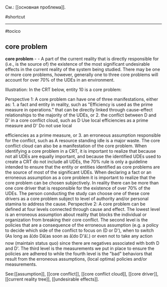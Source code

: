 См.: [[основная проблема]].

#shortcut




<hr/>

#tocico

## core problem

<b>core problem</b> -  - A part of the current reality that is directly responsible for (i.e., is the source of) the existence of the most significant undesirable effects in the current reality of the system being studied.  There may be one or more core problems, however, generally one to three core problems will account for over 70% of the UDEs in an environment. 


Illustration:  In the CRT below, entity 10 is a core problem:  


 
  Perspective 1: A core problem can have one of three manifestations, either as: 1. a fact and entity in reality, such as "Efficiency is used as the prime measure in operations." that can be directly linked through cause-effect relationships to the majority of the UDEs, or 2. the conflict between D and D' in a core conflict cloud, such as D Use local efficiencies as a prime measure and D' Do not use local 


efficiencies as a prime measure, or 3. an erroneous assumption responsible for the conflict, such as A resource standing idle is a major waste.  The core conflict cloud can also be a manifestation of the core problem.  When identifying a core problem in a CRT, it is important to realize that because not all UDEs are equally important, and because the identified UDEs used to create a CRT do not include all UDEs, the 70% rule is only a guideline intended to ensure that the entity or entities identified as core problems are the source of most of the significant UDEs. 
When declaring a fact or an erroneous assumption as a core problem it is important to realize that the 
core problem can be chosen subjectively.  In reality there can be more than one core driver that is responsible for the existence of over 70% of the UDEs.  The person conducting the study can choose one of these core drivers as a core problem subject to level of authority and/or personal stamina to address the cause.  Perspective 2:  A core problem can be defined at four levels connected through cause and effect. The lowest level is an erroneous assumption about reality that blocks the individual or organization from breaking their core conflict. The second level is the policies that are a consequence of the erroneous assumption (e.g. a policy to decide which side of the conflict to focus on (D or D'), when to switch (As long as â¦do Dâ¦as soon as â¦do D'â¦.) or even not to take any action now (maintain status quo) since there are negatives associated with both D and D'. The third level is the measurements we put in place to ensure the policies are adhered to while the fourth level is the "bad" behaviors that result from the erroneous assumptions, (local optima) policies and/or measurements.  



See:[[assumption]], [[core conflict]], [[core conflict cloud]], [[core driver]], [[current reality tree]], [[undesirable effects]].
